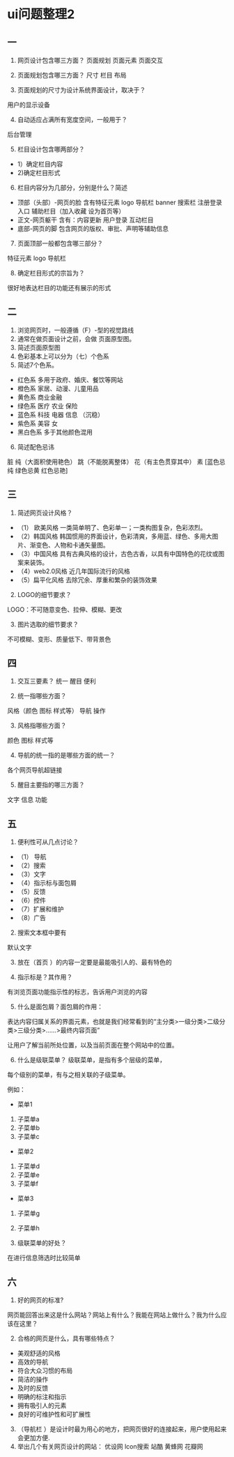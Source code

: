 # ui问题整理2
## 一
1. 网页设计包含哪三方面？ 
 页面规划 页面元素 页面交互

2. 页面规划包含哪三方面？
 尺寸 栏目 布局
3. 页面规划的尺寸为设计系统界面设计，取决于？

 用户的显示设备

4. 自动适应占满所有宽度空间，一般用于？

后台管理

5. 栏目设计包含哪两部分？
- 1）确定栏目内容 
- 2)确定栏目形式

6. 栏目内容分为几部分，分别是什么？简述

- 顶部（头部）-网页的脸 含有特征元素 logo 导航栏 banner 搜索栏 注册登录入口 辅助栏目（加入收藏 设为首页等）
- 正文-网页躯干 含有：内容更新 用户登录 互动栏目
- 底部-网页的脚 包含网页的版权、审批、声明等辅助信息

7. 页面顶部一般都包含哪三部分？

特征元素 logo 导航栏

8. 确定栏目形式的宗旨为？

很好地表达栏目的功能还有展示的形式

## 二
1. 浏览网页时，一般遵循（F）-型的视觉路线
2. 通常在做页面设计之前，会做 页面原型图。
3. 简述页面原型图
4. 色彩基本上可以分为（七）个色系
5. 简述7个色系。
- 红色系 多用于政府、婚庆、餐饮等网站
- 橙色系 家居、动漫、儿童用品
- 黄色系 商业金融
- 绿色系 医疗 农业 保险
- 蓝色系 科技 电器 信息 （沉稳）
- 紫色系 美容 女
- 黑白色系 多于其他颜色混用

6. 简述配色忌讳

脏 纯（大面积使用艳色） 跳（不能脱离整体） 花（有主色贯穿其中） 素 [蓝色忌纯 绿色忌黄 红色忌艳]

## 三
1. 简述网页设计风格？
- （1） 欧美风格 一类简单明了、色彩单一；一类构图复杂，色彩浓烈。
- （2）韩国风格 韩国惯用的界面设计，色彩清爽，多用蓝、绿色、多用大图片、渐变色、人物和卡通矢量图。
- （3）中国风格 具有古典风格的设计，古色古香，以具有中国特色的花纹或图案来装饰。
- （4）web2.0风格 近几年国际流行的风格
- （5）扁平化风格 去除冗余、厚重和繁杂的装饰效果 

2. LOGO的细节要求？

LOGO：不可随意变色、拉伸、模糊、更改 

3. 图片选取的细节要求？

不可模糊、变形、质量低下、带背景色

## 四
1. 交互三要素？
统一 醒目 便利

2. 统一指哪些方面？

风格（颜色 图标 样式等） 导航 操作

3. 风格指哪些方面？

颜色 图标 样式等

4. 导航的统一指的是哪些方面的统一？

各个网页导航超链接

5. 醒目主要指的哪三方面？

文字 信息 功能

## 五
1. 便利性可从几点讨论？

- （1）	导航 
- （2）搜索 
- （3）文字   
- （4）指示标与面包屑
- （5）反馈
- （6）控件 
- （7）扩展和维护 
- （8）广告

2. 搜索文本框中要有

默认文字

3. 放在（首页 ）的内容一定要是最能吸引人的、最有特色的


4. 指示标是？其作用？

有浏览页面功能指示性的标志，告诉用户浏览的内容

5. 什么是面包屑？面包屑的作用：

表达内容归属关系的界面元素，也就是我们经常看到的“主分类>一级分类>二级分类>三级分类>……>最终内容页面”

让用户了解当前所处位置，以及当前页面在整个网站中的位置。


6. 什么是级联菜单？
级联菜单，是指有多个层级的菜单，

每个级别的菜单，有与之相关联的子级菜单。

例如：

- 菜单1
1. 子菜单a
2. 子菜单b
3. 子菜单c
- 菜单2
1. 子菜单d
2. 子菜单e
3. 子菜单f
- 菜单3
1. 子菜单g
2. 子菜单h

7. 级联菜单的好处？

在进行信息筛选时比较简单

## 六
1. 好的网页的标准?

网页能回答出来这是什么网站？网站上有什么？我能在网站上做什么？我为什么应该在这里？

2. 合格的网页是什么，具有哪些特点？

- 美观舒适的风格
- 高效的导航
- 符合大众习惯的布局
- 简洁的操作
- 及时的反馈
- 明确的标注和指示
- 拥有吸引人的元素
- 良好的可维护性和可扩展性

3. （导航栏  ）是设计时最为用心的地方，把网页很好的连接起来，用户使用起来会更加方便.
4. 举出几个有关网页设计的网站：
优设网 lcon搜索 站酷 黄蜂网 花瓣网

